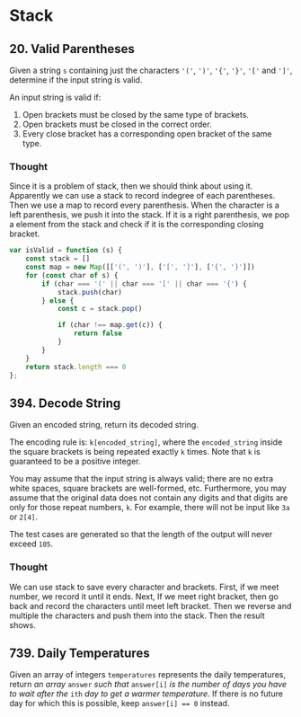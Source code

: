 # Stack

## 20. Valid Parentheses

Given a string `s` containing just the characters `'('`, `')'`, `'{'`, `'}'`, `'['` and `']'`, determine if the input string is valid.

An input string is valid if:

1. Open brackets must be closed by the same type of brackets.
2. Open brackets must be closed in the correct order.
3. Every close bracket has a corresponding open bracket of the same type.

### Thought

Since it is a problem of stack, then we should think about using it. Apparently we can use a stack to record indegree of each parentheses. Then we use a map to record every parenthesis. When the character is a left parenthesis, we push it into the stack. If it is a right parenthesis, we pop a element from the stack and check if it is the corresponding  closing bracket.

```javascript
var isValid = function (s) {
    const stack = []
    const map = new Map([['(', ')'], ['[', ']'], ['{', '}']])
    for (const char of s) {
        if (char === '(' || char === '[' || char === '{') {
            stack.push(char)
        } else {
            const c = stack.pop()

            if (char !== map.get(c)) {
                return false
            }
        }
    }
    return stack.length === 0
};
```

## 394. Decode String

Given an encoded string, return its decoded string.

The encoding rule is: `k[encoded_string]`, where the `encoded_string` inside the square brackets is being repeated exactly `k` times. Note that `k` is guaranteed to be a positive integer.

You may assume that the input string is always valid; there are no extra white spaces, square brackets are well-formed, etc. Furthermore, you may assume that the original data does not contain any digits and that digits are only for those repeat numbers, `k`. For example, there will not be input like `3a` or `2[4]`.

The test cases are generated so that the length of the output will never exceed `105`.

### Thought

We can use stack to save every character and brackets. First, if we meet number, we record it until it ends. Next, If we meet right bracket, then go back and record the characters until meet left bracket. Then we reverse and multiple the characters and push them into the stack. Then the result shows.

## 739. Daily Temperatures

Given an array of integers `temperatures` represents the daily temperatures, return *an array* `answer` *such that* `answer[i]` *is the number of days you have to wait after the* `ith` *day to get a warmer temperature*. If there is no future day for which this is possible, keep `answer[i] == 0` instead.



